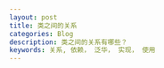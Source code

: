 ```yaml
---
layout: post
title: 类之间的关系
categories: Blog
description: 类之间的关系有哪些？
keywords: 关系, 依赖， 泛华， 实现， 使用
---
```


